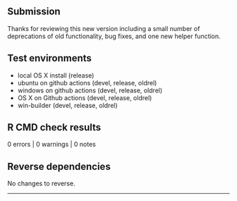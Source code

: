 ## Submission

Thanks for reviewing this new version including a small number of deprecations of old functionality, bug fixes, and one new helper function.

## Test environments
* local OS X install (release)
* ubuntu on github actions (devel, release, oldrel)
* windows on github actions (devel, release, oldrel)
* OS X on Github actions (devel, release, oldrel)
* win-builder (devel, release, oldrel)

## R CMD check results

0 errors | 0 warnings | 0 notes

## Reverse dependencies

No changes to reverse. 

---
  